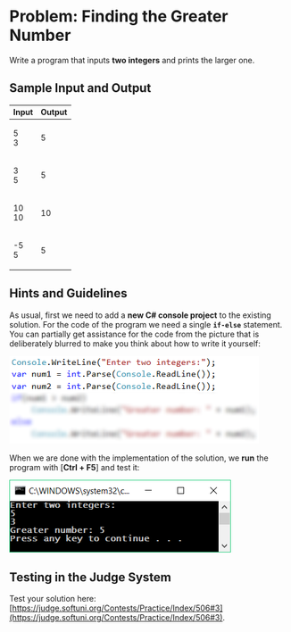 # Problem: Finding the Greater Number

Write a program that inputs **two integers** and prints the larger one.

## Sample Input and Output

| Input           | Output |
| --------------- | ------ |
| <p>5<br>3</p>   | 5      |
| <p>3<br>5</p>   | 5      |
| <p>10<br>10</p> | 10     |
| <p>-5<br>5</p>  | 5      |

## Hints and Guidelines

As usual, first we need to add a **new C# console project** to the existing solution. For the code of the program we need a single **`if-else`** statement. You can partially get assistance for the code from the picture that is deliberately blurred to make you think about how to write it yourself:

![](../../../../assets/chapter-3-images/04.Greater-number-02.png)

When we are done with the implementation of the solution, we **run** the program with \[**Ctrl + F5**] and test it:

![](../../../../assets/chapter-3-images/04.Greater-number-01.png)

## Testing in the Judge System

Test your solution here: [https://judge.softuni.org/Contests/Practice/Index/506#3](https://judge.softuni.org/Contests/Practice/Index/506#3).
